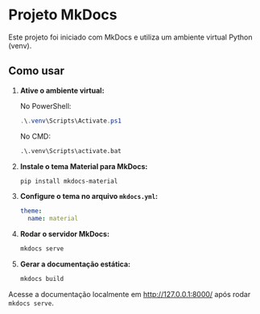 # Projeto MkDocs

Este projeto foi iniciado com MkDocs e utiliza um ambiente virtual Python (venv).

## Como usar

1. **Ative o ambiente virtual:**
   
   No PowerShell:
   ```powershell
   .\.venv\Scripts\Activate.ps1
   ```
   
   No CMD:
   ```cmd
   .\.venv\Scripts\activate.bat
   ```

2. **Instale o tema Material para MkDocs:**
   ```powershell
   pip install mkdocs-material
   ```

3. **Configure o tema no arquivo `mkdocs.yml`:**
   ```yaml
   theme:
     name: material
   ```

4. **Rodar o servidor MkDocs:**
   ```powershell
   mkdocs serve
   ```

5. **Gerar a documentação estática:**
   ```powershell
   mkdocs build
   ```

Acesse a documentação localmente em http://127.0.0.1:8000/ após rodar `mkdocs serve`.
